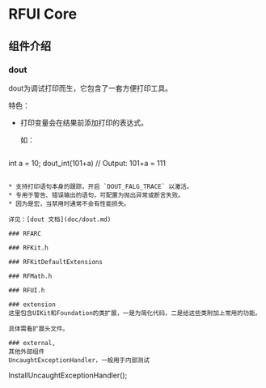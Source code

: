 RFUI Core
=========

组件介绍
-----------
### dout
dout为调试打印而生，它包含了一套方便打印工具。

特色：

* 打印变量会在结果前添加打印的表达式。

  如：

  ```
int a = 10;
dout_int(101+a)	// Output: 101+a = 111
  ```

* 支持打印语句本身的跟踪，开启 `DOUT_FALG_TRACE` 以激活。 
* 专用于警告、错误输出的语句，可配置为抛出异常或断言失败。
* 因为是宏，当禁用时通常不会有性能损失。

详见：[dout 文档](doc/dout.md)

### RFARC

### RFKit.h

### RFKitDefaultExtensions

### RFMath.h

### RFUI.h

### extension
这里包含UIKit和Foundation的类扩展，一是为简化代码，二是给这些类附加上常用的功能。

具体需看扩展头文件。

### external,
其他外部组件
  UncaughtExceptionHandler，一般用于内部测试

```
InstallUncaughtExceptionHandler();
```